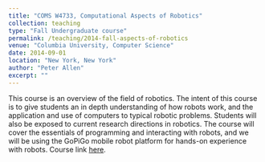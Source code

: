 ```yaml
---
title: "COMS W4733, Computational Aspects of Robotics"
collection: teaching
type: "Fall Undergraduate course"
permalink: /teaching/2014-fall-aspects-of-robotics
venue: "Columbia University, Computer Science"
date: 2014-09-01
location: "New York, New York"
author: "Peter Allen"
excerpt: ""
---
```


This course is an overview of the field of robotics. The intent of this course is to give students an in depth understanding of how robots work, and the application and use of computers to typical robotic problems. Students will also be exposed to current research directions in robotics. The course will cover the essentials of programming and interacting with robots, and we will be using the GoPiGo mobile robot platform for hands-on experience with robots. Course link [here](http://www.cs.columbia.edu/~allen/F14/).
